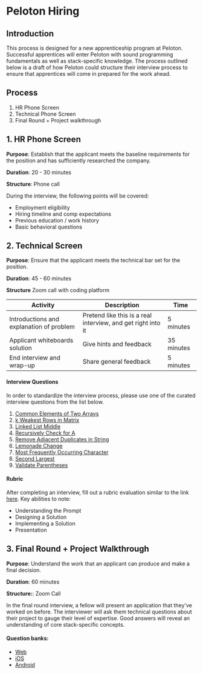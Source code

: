 # Peloton Hiring

## Introduction

This process is designed for a new apprenticeship program at Peloton.  Successful apprentices will enter Peloton with sound programming fundamentals as well as stack-specific knowledge.  The process outlined below is a draft of how Peloton could structure their interview process to ensure that apprentices will come in prepared for the work ahead.

## Process

1. HR Phone Screen
1. Technical Phone Screen
1. Final Round + Project walkthrough


## 1. HR Phone Screen

**Purpose**:  Establish that the applicant meets the baseline requirements for the position and has sufficiently researched the company.

**Duration**: 20 - 30 minutes

**Structure**: Phone call

During the interview, the following points will be covered:

- Employment eligibility
- Hiring timeline and comp expectations
- Previous education / work history
- Basic behavioral questions

## 2. Technical Screen

**Purpose**: Ensure that the applicant meets the technical bar set for the position.

**Duration**: 45 - 60 minutes

**Structure** Zoom call with coding platform

| Activity | Description | Time |
| --- | --- | --- |
| Introductions and explanation of problem | Pretend like this is a real interview, and get right into it | 5 minutes |
| Applicant whiteboards solution | Give hints and feedback | 35 minutes |
| End interview and wrap-up | Share general feedback | 5 minutes |


#### Interview Questions

In order to standardize the interview process, please use one of the curated interview questions from the list below.

1. [Common Elements of Two Arrays](./technical-screen-questions/commonElementsOfTwoArrays.md)
1. [k Weakest Rows in Matrix](./technical-screen-questions/kWeakestRowsInMatrix.md)
1. [Linked List Middle](./technical-screen-questions/middleOfLinkedList.md)
1. [Recursively Check for A](./technical-screen-questions/recursivelyCheckForA.md)
1. [Remove Adjacent Duplicates in String](./technical-screen-questions/adjacentDuplicatesInString.md)
1. [Lemonade Change](./technical-screen-questions/lemonadeChange.md)
1. [Most Frequently Occurring Character](./technical-screen-questions/mostFrequentChar.md)
1. [Second Largest](./technical-screen-questions/secondLargest.md)
1. [Validate Parentheses](technical-screen-questions/validateParentheses.md)

#### Rubric

After completing an interview, fill out a rubric evaluation similar to the link [here](https://forms.gle/rxtyyWjqKVnW7B1UA).  Key abilities to note:

- Understanding the Prompt
- Designing a Solution
- Implementing a Solution
- Presentation


## 3. Final Round + Project Walkthrough

**Purpose**:  Understand the work that an applicant can produce and make a final decision.

**Duration**: 60 minutes

**Structure:**: Zoom Call

In the final round interview, a fellow will present an application that they've worked on before.  The interviewer will ask them technical questions about their project to gauge their level of expertise.  Good answers will reveal an understanding of core stack-specific concepts.

#### Question banks:

- [Web](./project-walkthrough-questions/Web/web-questions.md)
- [iOS](./project-walkthrough-questions/iOS/ios-questions.md)
- [Android](./project-walkthrough-questions/Android/android-questions.md)
